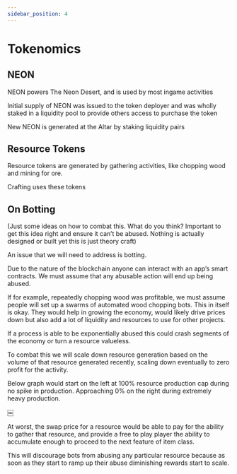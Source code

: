 ```yaml
---
sidebar_position: 4
---
```


# Tokenomics

## NEON

NEON powers The Neon Desert, and is used by most ingame activities

Initial supply of NEON was issued to the token deployer and was wholly staked in a liquidity pool to provide others access to purchase the token

New NEON is generated at the Altar by staking liquidity pairs

## Resource Tokens

Resource tokens are generated by gathering activities, like chopping wood and mining for ore.

Crafting uses these tokens

##

## On Botting

(Just some ideas on how to combat this. What do you think? Important to get this idea right and ensure it can’t be abused. Nothing is actually designed or built yet this is just theory craft)

An issue that we will need to address is botting.

Due to the nature of the blockchain anyone can interact with an app’s smart contracts. We must assume that any abusable action will end up being abused.

If for example, repeatedly chopping wood was profitable, we must assume people will set up a swarms of automated wood chopping bots. This in itself is okay. They would help in growing the economy, would likely drive prices down but also add a lot of liquidity and resources to use for other projects.

If a process is able to be exponentially abused this could crash segments of the economy or turn a resource valueless.

To combat this we will scale down resource generation based on the volume of that resource generated recently, scaling down eventually to zero profit for the activity.

Below graph would start on the left at 100% resource production cap during no spike in production. Approaching 0% on the right during extremely heavy production.

￼

At worst, the swap price for a resource would be able to pay for the ability to gather that resource, and provide a free to play player the ability to accumulate enough to proceed to the next feature of item class.

This will discourage bots from abusing any particular resource because as soon as they start to ramp up their abuse diminishing rewards start to scale.
